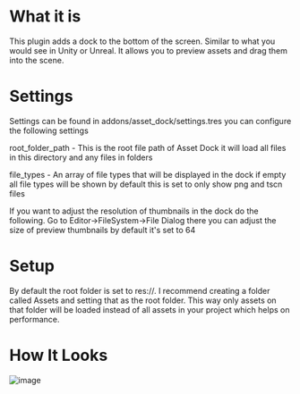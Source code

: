# What it is
This plugin adds a dock to the bottom of the screen. Similar to what you would see in Unity or Unreal. It allows you to preview assets and drag them into the scene.

# Settings
Settings can be found in addons/asset_dock/settings.tres you can configure the following settings

root_folder_path - This is the root file path of Asset Dock it will load all files in this directory and any files in folders

file_types - An array of file types that will be displayed in the dock if empty all file types will be shown by default this is set to only show png and tscn files

If you want to adjust the resolution of thumbnails in the dock do the following.
Go to Editor->FileSystem->File Dialog there you can adjust the size of preview thumbnails by default it's set to 64

# Setup
By default the root folder is set to res://. I recommend creating a folder called Assets and setting that as the root folder. This way only assets on that folder will be loaded instead of all assets in your project which helps on performance. 

# How It Looks
![image](https://github.com/Reetro/Asset-Dock/assets/29167997/3ee3f4da-03d0-470e-a4e4-36be38aced5d)

